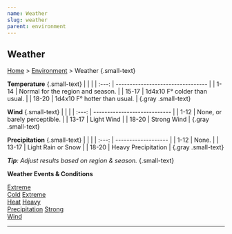 ```yaml
---
name: Weather
slug: weather
parent: environment
---
```

## Weather
[Home](dm-operations-center) > [Environment](environment) > Weather {.small-text}

**Temperature** {.small-text}
|       |                                   |
| :---: | --------------------------------- |
| 1-14  | Normal for the region and season. |
| 15-17 | 1d4x10 F° colder than usual.      |
| 18-20 | 1d4x10 F° hotter than usual.      |
{.gray .small-text}

**Wind** {.small-text}
|       |                              |
| :---: | ---------------------------- |
| 1-12  | None, or barely perceptible. |
| 13-17 | Light Wind                   |
| 18-20 | Strong Wind                  |
{.gray .small-text}

**Precipitation** {.small-text}
|       |                     |
| :---: | ------------------- |
| 1-12  | None.               |
| 13-17 | Light Rain or Snow  |
| 18-20 | Heavy Precipitation |
{.gray .small-text}

***Tip**: Adjust results based on region & season.* {.small-text}

**Weather Events & Conditions**
<div class="menu-container">
    <a href="extreme-cold">Extreme<br/> Cold</a>
    <a href="extreme-heat">Extreme<br/> Heat</a>
    <a href="heavy-precipitation">Heavy<br/> Precipitation</a>
    <a href="strong-wind">Strong<br/> Wind</a>
    <a href=""></a>
    <a href=""></a>
</div>
<hr/>
    